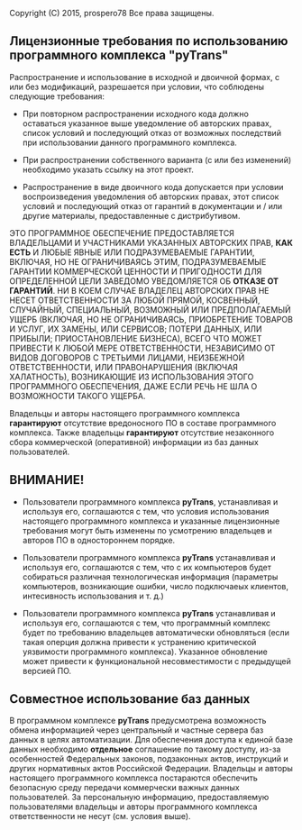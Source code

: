 Copyright (C) 2015, prospero78
Все права защищены.


## Лицензионные требования по использованию программного комплекса "pyTrans" ##

Распространение и использование в исходной и двоичной формах, с или без
модификаций, разрешается при условии, что соблюдены следующие требования:

* При повторном распространении исходного кода должно оставаться указанное выше уведомление об авторских правах,
  список условий и последующий отказ от возможных последствий при использовании данного программного комплекса.
  
* При распространении собственного варианта (с или без изменений) необходимо указать ссылку на этот проект.

* Распространение в виде двоичного кода допускается при условии воспроизведения уведомления об авторских правах,
  этот список условий и последующий отказ от гарантий в документации
  и / или другие материалы, предоставленные с дистрибутивом.

ЭТО ПРОГРАММНОЕ ОБЕСПЕЧЕНИЕ ПРЕДОСТАВЛЯЕТСЯ ВЛАДЕЛЬЦАМИ И УЧАСТНИКАМИ УКАЗАННЫХ АВТОРСКИХ ПРАВ, **КАК ЕСТЬ** И ЛЮБЫЕ ЯВНЫЕ ИЛИ ПОДРАЗУМЕВАЕМЫЕ ГАРАНТИИ, ВКЛЮЧАЯ, НО НЕ ОГРАНИЧИВАЯСЬ ​​ЭТИМ,
ПОДРАЗУМЕВАЕМЫЕ ГАРАНТИИ КОММЕРЧЕСКОЙ ЦЕННОСТИ И ПРИГОДНОСТИ ДЛЯ ОПРЕДЕЛЕННОЙ ЦЕЛИ
ЗАВЕДОМО УВЕДОМЛЯЕТСЯ ОБ **ОТКАЗЕ ОТ ГАРАНТИЙ**. НИ В КОЕМ СЛУЧАЕ ВЛАДЕЛЕЦ АВТОРСКИХ ПРАВ НЕ НЕСЕТ ОТВЕТСТВЕННОСТИ
ЗА ЛЮБОЙ ПРЯМОЙ, КОСВЕННЫЙ, СЛУЧАЙНЫЙ, СПЕЦИАЛЬНЫЙ, ВОЗМОЖНЫЙ ИЛИ ПРЕДПОЛАГАЕМЫЙ
УЩЕРБ (ВКЛЮЧАЯ, НО НЕ ОГРАНИЧИВАЯСЬ, ПРИОБРЕТЕНИЕ ТОВАРОВ И УСЛУГ, ИХ ЗАМЕНЫ, ИЛИ
СЕРВИСОВ; ПОТЕРИ ДАННЫХ, ИЛИ ПРИБЫЛИ; ПРИОСТАНОВЛЕНИЕ БИЗНЕСА), ВСЕГО ЧТО МОЖЕТ ПРИВЕСТИ
К ЛЮБОЙ МЕРЕ ОТВЕТСТВЕННОСТИ, НЕЗАВИСИМО ОТ ВИДОВ ДОГОВОРОВ С ТРЕТЬИМИ ЛИЦАМИ, НЕИЗБЕЖНОЙ ОТВЕТСТВЕННОСТИ,
ИЛИ ПРАВОНАРУШЕНИЯ (ВКЛЮЧАЯ ХАЛАТНОСТЬ), ВОЗНИКАЮЩИЕ ИЗ ИСПОЛЬЗОВАНИЯ
ЭТОГО ПРОГРАММНОГО ОБЕСПЕЧЕНИЯ, ДАЖЕ ЕСЛИ РЕЧЬ НЕ ШЛА О ВОЗМОЖНОСТИ ТАКОГО УЩЕРБА.

Владельцы и авторы настоящего программного комплекса **гарантируют** отсутствие вредоносного ПО в составе программного комплекса. Также владельцы **гарантируют** отсутствие незаконного сбора коммерческой (оперативной) информации из баз данных пользователей.

## ВНИМАНИЕ! ##

* Пользователи программного комплекса **pyTrans**, устанавливая и используя его, соглашаются с тем, что условия использования настоящего программного комплекса и указанные лицензионные требования могут быть изменены по усмотрению владельцев и авторов ПО в одностороннем порядке.

* Пользователи программного комплекса **pyTrans** устанавливая и используя его, соглашаются с тем, что с их компьютеров будет собираться различная технологическая информация (параметры компьютеров, возникающие ошибки, число подключаеых клиентов, интесивность использования и т. д.)

* Пользователи программного комплекса **pyTrans** устанавливая и используя его, соглашаются с тем, что программный комплекс будет по требованию владельцев автоматически обновляться (если такая оперция должна привести к устранению критической уязвимости программного комплекса). Указанное обновление может привести к функциональной несовместимости с предыдущей версией ПО.

## Совместное использование баз данных ##

В программном комплексе **pyTrans** предусмотрена возможность обмена информацией через центральный и частные сервера баз данных в целях автоматизации. Для обеспечения доступа к единой базе данных необходимо **отдельное** соглашение по такому доступу, из-за особенностей Федеральных законов, подзаконных актов, инструкций и других нормативных актов Российской Федерации. Владельцы и авторы настоящего программного комплекса постараются обеспечить безопасную среду передачи коммерчески важных данных пользователей. За персональную информацию, предоставляемую пользователями владельцы и авторы программного комплекса ответственности не несут (см. условия выше).
